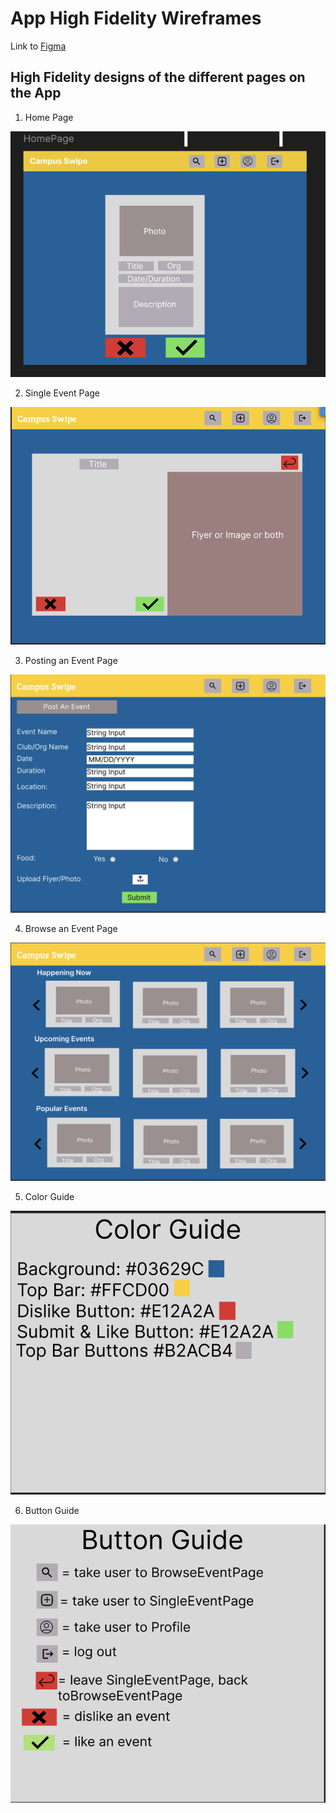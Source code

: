# App High Fidelity Wireframes
Link to [Figma](https://www.figma.com/design/APaHWXQWyK5cgXz9PjAX71/Card-Design-for-Campus-Swipe?node-id=0-1&p=f&t=hxnMloNEjIp7Dtq3-0)

## High Fidelity designs of the different pages on the App
1. Home Page


![Screenshot of Homepage HiFi](/specs/assets/homepageHiFi.png)

2. Single Event Page


![Screenshot of SingleEvent HiFi](/specs/assets/singleEventPageHiFi.png)
   
3. Posting an Event Page


![Screenshot of PostEvent HiFi](/specs/assets/postEventPageHiFi.png)
   
4. Browse an Event Page


![Screenshot of Browsing an Event Page](/specs/assets/browseEventPageHiFi.png)

5. Color Guide


![Screenshot of Color Guide](/specs/assets/colorguideHiFi.png)

6. Button Guide

![Screenshot of Button Guide](/specs/assets/buttonguideHiFi.png)


   